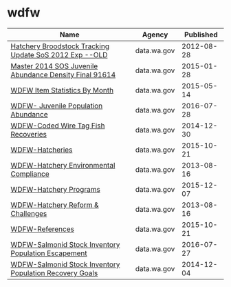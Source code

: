 # wdfw

Name | Agency | Published
---- | ---- | ---------
[Hatchery Broodstock Tracking Update SoS 2012 Exp --OLD](../socrata/qp76-kq4t.md) | data.wa.gov | 2012-08-28
[Master 2014 SOS Juvenile Abundance Density Final 91614](../socrata/fkrj-zq56.md) | data.wa.gov | 2015-01-28
[WDFW Item Statistics By Month](../socrata/mthi-ii8j.md) | data.wa.gov | 2015-05-14
[WDFW- Juvenile Population Abundance](../socrata/cqra-s74n.md) | data.wa.gov | 2016-07-28
[WDFW-Coded Wire Tag Fish Recoveries](../socrata/auvb-4rvk.md) | data.wa.gov | 2014-12-30
[WDFW-Hatcheries](../socrata/hjdc-v2n4.md) | data.wa.gov | 2015-10-21
[WDFW-Hatchery Environmental Compliance](../socrata/kkze-qu6r.md) | data.wa.gov | 2013-08-16
[WDFW-Hatchery Programs](../socrata/8d7d-8in5.md) | data.wa.gov | 2015-12-07
[WDFW-Hatchery Reform & Challenges](../socrata/yad4-zsfv.md) | data.wa.gov | 2013-08-16
[WDFW-References](../socrata/shjt-iayp.md) | data.wa.gov | 2015-10-21
[WDFW-Salmonid Stock Inventory Population Escapement](../socrata/fgyz-n3uk.md) | data.wa.gov | 2016-07-27
[WDFW-Salmonid Stock Inventory Population Recovery Goals](../socrata/d8mu-pcf6.md) | data.wa.gov | 2014-12-04

